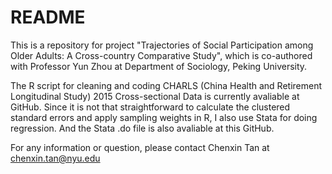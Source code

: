 # README

This is a repository for project "Trajectories of Social Participation among Older Adults: A Cross-country Comparative Study", which is co-authored with Professor Yun Zhou at Department of Sociology, Peking University.

The R script for cleaning and coding CHARLS (China Health and Retirement Longitudinal Study) 2015 Cross-sectional Data is currently avaliable at GitHub. Since it is not that straightforward to calculate the clustered standard errors and apply sampling weights in R, I also use Stata for doing regression. And the Stata .do file is also avaliable at this GitHub.

For any information or question, please contact Chenxin Tan at chenxin.tan@nyu.edu
